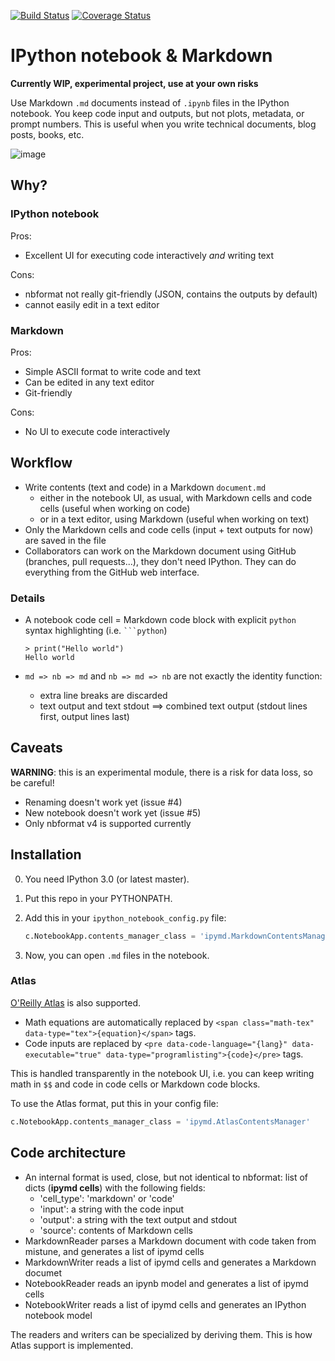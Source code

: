 [![Build Status](https://travis-ci.org/rossant/ipymd.svg?branch=travis)](https://travis-ci.org/rossant/ipymd)
[![Coverage Status](https://coveralls.io/repos/rossant/ipymd/badge.svg)](https://coveralls.io/r/rossant/ipymd)

# IPython notebook & Markdown

**Currently WIP, experimental project, use at your own risks**

Use Markdown `.md` documents instead of `.ipynb` files in the IPython notebook. You keep code input and outputs, but not plots, metadata, or prompt numbers. This is useful when you write technical documents, blog posts, books, etc.

![image](https://cloud.githubusercontent.com/assets/1942359/5570181/f656a484-8f7d-11e4-8ec2-558d022b13d3.png)

## Why?

### IPython notebook

Pros:

* Excellent UI for executing code interactively *and* writing text

Cons:

* nbformat not really git-friendly (JSON, contains the outputs by default)
* cannot easily edit in a text editor


### Markdown

Pros:

* Simple ASCII format to write code and text
* Can be edited in any text editor
* Git-friendly

Cons:

* No UI to execute code interactively

## Workflow

* Write contents (text and code) in a Markdown `document.md`
    * either in the notebook UI, as usual, with Markdown cells and code cells (useful when working on code)
    * or in a text editor, using Markdown (useful when working on text)
* Only the Markdown cells and code cells (input + text outputs for now) are saved in the file
* Collaborators can work on the Markdown document using GitHub (branches, pull requests...), they don't need IPython. They can do everything from the GitHub web interface.

### Details

* A notebook code cell = Markdown code block with explicit `python` syntax highlighting (i.e. ```` ```python ````)

  ```
  > print("Hello world")
  Hello world
  ```

* `md => nb => md` and `nb => md => nb` are not exactly the identity function:

    * extra line breaks are discarded
    * text output and text stdout ==> combined text output (stdout lines first, output lines last)


## Caveats

**WARNING**: this is an experimental module, there is a risk for data loss, so be careful!

* Renaming doesn't work yet (issue #4)
* New notebook doesn't work yet (issue #5)
* Only nbformat v4 is supported currently


## Installation

0. You need IPython 3.0 (or latest master).
1. Put this repo in your PYTHONPATH.
2. Add this in your `ipython_notebook_config.py` file:

    ```python
    c.NotebookApp.contents_manager_class = 'ipymd.MarkdownContentsManager'
    ```

3. Now, you can open `.md` files in the notebook.

### Atlas

[O'Reilly Atlas](http://odewahn.github.io/publishing-workflows-for-jupyter/#1) is also supported.

* Math equations are automatically replaced by `<span class="math-tex" data-type="tex">{equation}</span>` tags.
* Code inputs are replaced by `<pre data-code-language="{lang}" data-executable="true" data-type="programlisting">{code}</pre>` tags.

This is handled transparently in the notebook UI, i.e. you can keep writing math in `$$` and code in code cells or Markdown code blocks.

To use the Atlas format, put this in your config file:

```python
c.NotebookApp.contents_manager_class = 'ipymd.AtlasContentsManager'
```

## Code architecture

* An internal format is used, close, but not identical to nbformat: list of dicts (**ipymd cells**) with the following fields:
    * 'cell_type': 'markdown' or 'code'
    * 'input': a string with the code input
    * 'output': a string with the text output and stdout
    * 'source': contents of Markdown cells
* MarkdownReader parses a Markdown document with code taken from mistune, and generates a list of ipymd cells
* MarkdownWriter reads a list of ipymd cells and generates a Markdown documet
* NotebookReader reads an ipynb model and generates a list of ipymd cells
* NotebookWriter reads a list of ipymd cells and generates an IPython notebook model

The readers and writers can be specialized by deriving them. This is how Atlas support is implemented.
